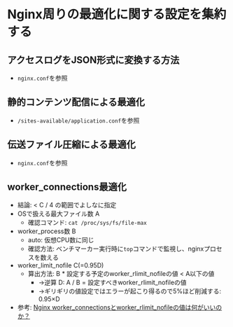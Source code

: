 # Nginx周りの最適化に関する設定を集約する

## アクセスログをJSON形式に変換する方法
* `nginx.conf`を参照

## 静的コンテンツ配信による最適化
* `/sites-available/application.conf`を参照

## 伝送ファイル圧縮による最適化
* `nginx.conf`を参照

## worker_connections最適化
* 結論: < C / 4 の範囲でよしなに指定
* OSで扱える最大ファイル数 A
  * 確認コマンド: `cat /proc/sys/fs/file-max`
* worker_process数 B
  * auto: 仮想CPU数に同じ
  * 確認方法: ベンチマーカー実行時に`top`コマンドで監視し、nginxプロセスを数える
* worker_limit_nofile C(=0.95D)
  * 算出方法: B * 設定する予定のworker_rlimit_nofileの値 < A以下の値
    * →逆算 D: A / B = 設定すべきworker_rlimit_nofileの値
    * →ギリギリの値設定ではエラーが起こり得るので5%ほど削減する: 0.95×D
* 参考: [Nginx worker_connectionsとworker_rlimit_nofileの値は何がいいのか？](https://qiita.com/mikene_koko/items/85fbe6a342f89bf53e89)